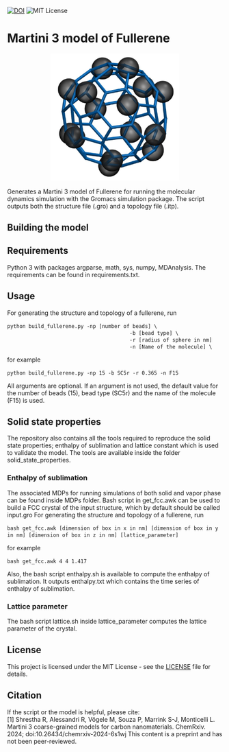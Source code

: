 [![DOI](https://zenodo.org/badge/781855086.svg)](https://doi.org/10.5281/zenodo.14825680) ![MIT License](https://img.shields.io/badge/license-MIT-blue)
# Martini 3 model of Fullerene
<p align="center">
<img src="fullerene_M3.png" width="300">
</p>

Generates a Martini 3 model of Fullerene for running the molecular dynamics simulation with the Gromacs simulation package. The script outputs both the structure file (.gro) and a topology file (.itp).


## Building the model


## Requirements

Python 3 with packages argparse, math, sys, numpy, MDAnalysis. The requirements can be found in requirements.txt.

## Usage

For generating the structure and topology of a fullerene, run
 ```
 python build_fullerene.py -np [number of beads] \
                                         -b [bead type] \
                                         -r [radius of sphere in nm]
                                         -n [Name of the molecule] \
 ```                                  

for example

    python build_fullerene.py -np 15 -b SC5r -r 0.365 -n F15

All arguments are optional. If an argument is not used, the default value for the number of beads (15), bead type (SC5r) and the name of the molecule (F15) is used.



## Solid state properties

The repository also contains all the tools required to reproduce the solid state properties; enthalpy of sublimation and lattice constant which is used to validate the model. The tools are available inside the folder solid_state_properties.

### Enthalpy of sublimation

The associated MDPs for running simulations of both solid and vapor phase can be found inside MDPs folder. Bash script in get_fcc.awk can be used to build a FCC crystal of the input structure, which by default should be called input.gro
For generating the structure and topology of a fullerene, run
 ```
 bash get_fcc.awk [dimension of box in x in nm] [dimension of box in y in nm] [dimension of box in z in nm] [lattice_parameter]

 ```   
 for example

    bash get_fcc.awk 4 4 1.417                              
Also, the bash script enthalpy.sh is available to compute the enthalpy of sublimation. It outputs enthalpy.txt which contains the time series of enthalpy of sublimation.

### Lattice parameter

The bash script lattice.sh inside lattice_parameter computes the lattice parameter of the crystal.

## License  
This project is licensed under the MIT License - see the [LICENSE](https://github.com/MoMS-MMSB/Martini3-Fullerene/blob/main/LICENSE) file for details.


## Citation

If the script or the model is helpful, please cite:  
[1] Shrestha R, Alessandri R, Vögele M, Souza P, Marrink S-J, Monticelli L. Martini 3 coarse-grained models for carbon nanomaterials. ChemRxiv. 2024; doi:10.26434/chemrxiv-2024-6s1wj  This content is a preprint and has not been peer-reviewed.





